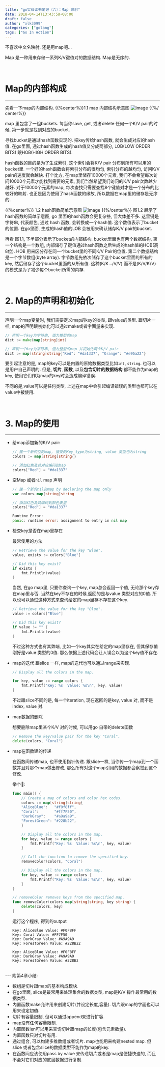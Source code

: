 ```yaml
---
title: "go实战读书笔记（六）：Map 映射"
date: 2018-04-14T13:43:58+08:00
draft: false
author: "xlk3099"
categories: ["golang"]
tags: ["Go In Action"]
---
```


不喜欢中文名映射, 还是用map吧...

Map 是一种用来存储一系列K/V键值对的数据结构. Map是无序的.

</br>

# Map的内部构成
---

先看一下map的内部结构.
{{%center%}}1.1 map 内部结构示意图
![image](https://user-images.githubusercontent.com/1768412/38764958-b1c8a2a0-3feb-11e8-827c-1bb159ef2982.png)
{{%/ center%}}

map 里包含了一组buckets. 每当你save, get, 或者delete 任何一个K/V pair的时候, 第一步就是找到对应的bucket.

寻找bucket是通过hash函数实现的. 把key传给hash函数, 就会生成对应的hash值. 在go里面, 通过hash函数生成的hash值又分成两部分, LOB(LOW ORDER BITS) 跟HOB(HIGH ORDER BITS).

hash函数的目的是为了生成索引, 这个索引会将K/V pair 分布到所有可以用的bucket里. 一个好的hash函数会将索引分布的很均匀, 索引分布的越均匀, 访问K/V pair的速度就会越快. 打个比方, 在map里储存10000个元素, 我们不会希望每次访问10000个元素才能找到需要的元素, 我们当然希望我们访问的K/V pair次数越少越好. 对于10000个元素的map, 每次查找只需要查找8个键值对才是一个分布的比较好的映射. 也正是因为使用了hash函数的缘故, 所以数据在map里的储存是无序的.

{{%center%}} 1.2 hash函数简单示意图
![image](https://user-images.githubusercontent.com/1768412/38764958-b1c8a2a0-3feb-11e8-827c-1bb159ef2982.png)
{{%/center%}}
图1.2 展示了hash函数的简单示意图, go 里面的hash函数会更复杂些, 但大体差不多. 这里键是字符串, 代表颜色, 通过 hash 函数, 会转换成一个hash值. 这个数值表示了bucket的位置. 在go里面, 生成的hash值的LOB 会被用来确认储存K/V pair的bucket.

再看 图1.1, 下半部分表示了bucket的内部结构. bucket里面也有两个数据结构, 第一个结构是一个数组, 内部储存了键值通过hash函数之后生成的hash值的HOB(高8位). HOB 用来区分存在同一个bucket里的不同K/V Pair的位置.
第二个数据结构是一个字节数组(byte array). 字节数组先依次储存了这个bucket里面的所有的key, 然后储存了这个bucket里面的从所有值. 这种(K/K.../V/V) 而不是(K/V/K/V)的模式是为了减少每个bucket所需的内存.

</br>

# 2. Map的声明和初始化
---
声明一个map变量时, 我们需要定义map的key的类型, 跟value的类型. 跟切片一样, map的声明跟初始化可以通过make或者字面量来实现.

```go
// 声明一个key为字符串, 值为整型的map
dict := make(map[string]int)

// 声明一个key为字符串, 值为整型的map 并初始化两个K/V pair
dict := map[string]string{"Red": "#da1337", "Orange": "#e95a22"}
```
要引起注意的是, map的key可以是内置的原始数据类型比如`int`, `string`. 也可以是用户自己声明的. 但是, **切片**, **函数**, 以及**包含切片的数据结构** 都不能作为map的key, 使用它们作为map的key时会造成编译错误.

不同的是,value可以是任何类型, 上述在map中会引起编译错误的类型也都可以在value中被使用.

</br>

# 3. Map的使用
---

* 给map添加新的K/V pair:
    ```go
    // 建一个新的空的map, 接受的Key type为string, value 类型也为string 
    colors := map[string]string{}

    // 添加红色及其对应编码到map
    colors["Red"] = "#da1337"
    ```
* 空Map 或者`nil` map 声明
    ```go
    // 建一个新的nil的map by declaring the map only
    var colors map[string]string

    // 添加红色及其编码到颜色表里
    colors["Red"] = "#da1337"

    Runtime Error:
    panic: runtime error: assignment to entry in nil map
    ```
* 检查key是否在map里存在
    
    最常使用的方法
    ```go
    // Retrieve the value for the key "Blue".
    value, exists := colors["Blue"]

    // Did this key exist?
    if exists {
        fmt.Println(value)
    }
    ```
    当然, 在go map里, 只要你查询一个key, map总会返回一个值, 无论那个key存在map里与否. 当然在key不存在的时候,返回的是与value 类型对应的0值. 所以也可以通过这种方式来查询给定的map里存不存在这个key.
    ```go
    // Retrieve the value for the key "Blue".
    value := colors["Blue"]

    // Did this key exist?
    if value != "" {
        fmt.Println(value)
    }
    ```
    不过这种方式也有其弊端, 比如一个key其实在给定的map里存在, 但其保存值刚好是value 类型的0值. 那么依据上述代码会让人误会以为这个key值不存在.

* map的迭代
    跟slice 一样, map的迭代也可以通过range来实现.
    ```go
    // Display all the colors in the map.

    for key, value := range colors {
        fmt.Printf("Key: %s  Value: %s\n", key, value)
    }
    ```
    不过跟slice不同的是, 每一个iteration, 现在返回的是key, value 对, 而不是index, value 对.

* map数据的删除

    想要删除map里某个K/V 对的时候, 可以用go 自带的delete函数
    ```go
    // Remove the key/value pair for the key "Coral".
    delete(colors, "Coral")
    ```
* map在函数建的传递

    在函数间传递map, 也不使用指针传递. 跟slice一样, 当你传一个map到一个函数并且对那个map做出修改, 那么所有对这个map引用的数据都会察觉到这个修改.
    
    举个🌰:
    ```go
    func main() {
        // Create a map of colors and color hex codes.
        colors := map[string]string{
        "AliceBlue":   "#f0f8ff",
        "Coral":       "#ff7F50",
        "DarkGray":    "#a9a9a9",
        "ForestGreen": "#228b22",
        }

        // Display all the colors in the map.
        for key, value := range colors {
            fmt.Printf("Key: %s  Value: %s\n", key, value)
        }

        // Call the function to remove the specified key.
        removeColor(colors, "Coral")

        // Display all the colors in the map.
        for key, value := range colors {
            fmt.Printf("Key: %s  Value: %s\n", key, value)
        }
    }

    // removeColor removes keys from the specified map.
    func removeColor(colors map[string]string, key string) {
        delete(colors, key)
    }
    ```

    运行这个程序, 得到的output
    ```shell
    Key: AliceBlue Value: #F0F8FF
    Key: Coral Value: #FF7F50
    Key: DarkGray Value: #A9A9A9
    Key: ForestGreen Value: #228B22

    Key: AliceBlue Value: #F0F8FF
    Key: DarkGray Value: #A9A9A9
    Key: ForestGreen Value: #228B2
    ```

</br>
---
附第4章小结:

* 数组是切片跟map的基本构成模块.
* 在go里面, slice是最常用来处理集合的数据类型, map是K/V 操作最常用的数据类型.
* 内置函数make允许用来创建切片(并设定长度,容量). 切片跟map的字面也可以用来设定初值.
* 切片有容量限制, 但可以通过append来进行扩容.
* map没有任何容量限制.
* 内置函数len可以用来查询切片跟map的长度(包含元素数量).
* 内置函数只对切片有用.
* 通过组合, 可以构建多维数组或者切片. map也能用来构建nested map. 但slice 或者包含slice的数据类型不能作为map的key.
* 在函数间应该使用pass by value 来传递切片或者是map是便捷快速的, 而且不会对它们对应的底层数据进行复制.